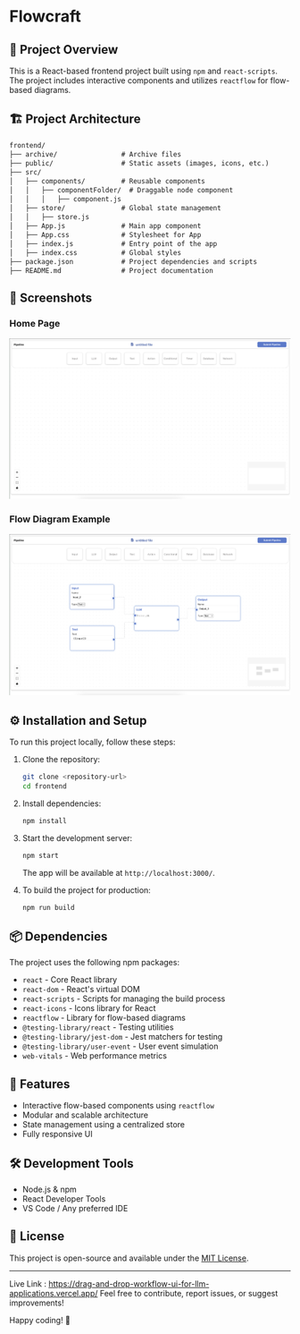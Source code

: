 # Flowcraft

## 📌 Project Overview

This is a React-based frontend project built using `npm` and `react-scripts`. The project includes interactive components and utilizes `reactflow` for flow-based diagrams.

## 🏗️ Project Architecture

```
frontend/
├── archive/                # Archive files
├── public/                 # Static assets (images, icons, etc.)
├── src/
│   ├── components/         # Reusable components
│   │   ├── componentFolder/  # Draggable node component
│   │   │   ├── component.js
│   ├── store/              # Global state management
│   │   ├── store.js
│   ├── App.js              # Main app component
│   ├── App.css             # Stylesheet for App
│   ├── index.js            # Entry point of the app
│   ├── index.css           # Global styles
├── package.json            # Project dependencies and scripts
├── README.md               # Project documentation
```

## 📸 Screenshots

### Home Page

![Home Page](public/screenshots/Screenshot2025-02-02at09.06.05.png)

### Flow Diagram Example

![Flow Diagram](public/screenshots/Screenshot2025-02-02at09.07.43.png)

## ⚙️ Installation and Setup

To run this project locally, follow these steps:

1. Clone the repository:

   ```sh
   git clone <repository-url>
   cd frontend
   ```

2. Install dependencies:

   ```sh
   npm install
   ```

3. Start the development server:

   ```sh
   npm start
   ```

   The app will be available at `http://localhost:3000/`.

4. To build the project for production:
   ```sh
   npm run build
   ```

## 📦 Dependencies

The project uses the following npm packages:

- `react` - Core React library
- `react-dom` - React's virtual DOM
- `react-scripts` - Scripts for managing the build process
- `react-icons` - Icons library for React
- `reactflow` - Library for flow-based diagrams
- `@testing-library/react` - Testing utilities
- `@testing-library/jest-dom` - Jest matchers for testing
- `@testing-library/user-event` - User event simulation
- `web-vitals` - Web performance metrics

## 🚀 Features

- Interactive flow-based components using `reactflow`
- Modular and scalable architecture
- State management using a centralized store
- Fully responsive UI

## 🛠️ Development Tools

- Node.js & npm
- React Developer Tools
- VS Code / Any preferred IDE

## 📝 License

This project is open-source and available under the [MIT License](LICENSE).

---
Live Link : https://drag-and-drop-workflow-ui-for-llm-applications.vercel.app/
Feel free to contribute, report issues, or suggest improvements!

Happy coding! 🚀
